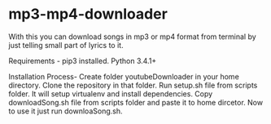 # mp3-mp4-downloader
With this you can download songs in mp3 or mp4 format from terminal by just telling small part of lyrics to it.

Requirements - pip3 installed.
                Python 3.4.1+


Installation Process-
Create folder youtubeDownloader in your home directory.
Clone the repository in that folder.
Run setup.sh file from scripts folder. It will setup virtualenv and install dependencies.
Copy downloadSong.sh file from scripts folder and paste it to home dircetor.
Now to use it just run downloaSong.sh.

